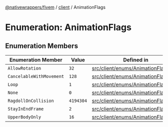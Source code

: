 [@nativewrappers/fivem](../../README.md) / [client](../README.md) / AnimationFlags

# Enumeration: AnimationFlags

## Enumeration Members

| Enumeration Member | Value | Defined in |
| ------ | ------ | ------ |
| `AllowRotation` | `32` | [src/client/enums/AnimationFlags.ts:6](https://github.com/nativewrappers/fivem/blob/9c9296849bd5d47a19ca095df40cd4686e165154/src/client/enums/AnimationFlags.ts#L6) |
| `CancelableWithMovement` | `128` | [src/client/enums/AnimationFlags.ts:7](https://github.com/nativewrappers/fivem/blob/9c9296849bd5d47a19ca095df40cd4686e165154/src/client/enums/AnimationFlags.ts#L7) |
| `Loop` | `1` | [src/client/enums/AnimationFlags.ts:3](https://github.com/nativewrappers/fivem/blob/9c9296849bd5d47a19ca095df40cd4686e165154/src/client/enums/AnimationFlags.ts#L3) |
| `None` | `0` | [src/client/enums/AnimationFlags.ts:2](https://github.com/nativewrappers/fivem/blob/9c9296849bd5d47a19ca095df40cd4686e165154/src/client/enums/AnimationFlags.ts#L2) |
| `RagdollOnCollision` | `4194304` | [src/client/enums/AnimationFlags.ts:8](https://github.com/nativewrappers/fivem/blob/9c9296849bd5d47a19ca095df40cd4686e165154/src/client/enums/AnimationFlags.ts#L8) |
| `StayInEndFrame` | `2` | [src/client/enums/AnimationFlags.ts:4](https://github.com/nativewrappers/fivem/blob/9c9296849bd5d47a19ca095df40cd4686e165154/src/client/enums/AnimationFlags.ts#L4) |
| `UpperBodyOnly` | `16` | [src/client/enums/AnimationFlags.ts:5](https://github.com/nativewrappers/fivem/blob/9c9296849bd5d47a19ca095df40cd4686e165154/src/client/enums/AnimationFlags.ts#L5) |
